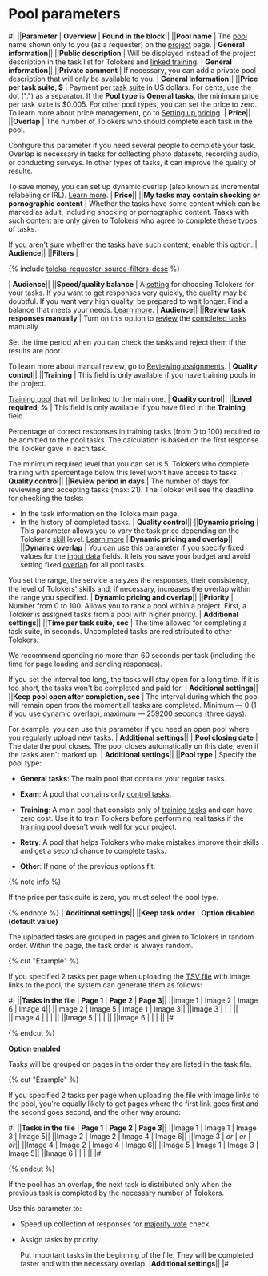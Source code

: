 # Pool parameters

#|
||**Parameter** | **Overview** | **Found in the block**||
||**Pool name** | The [pool](../../glossary.md#pool) name shown only to you (as a requester) on the [project](../../glossary.md#project) page. | **General information**||
||**Public description** | Will be displayed instead of the project description in the task list for Tolokers and [linked training](train.md). | **General information**||
||**Private comment** | If necessary, you can add a private pool description that will only be available to you. | **General information**||
||**Price per task suite, $** | Payment per [task suite](../../glossary.md#task-suite) in US dollars. For cents, use the dot (".") as a separator. If the **Pool type** is **General tasks**, the minimum price per task suite is $0.005. For other pool types, you can set the price to zero. To learn more about price management, go to [Setting up pricing](dynamic-pricing.md). | **Price**||
||**Overlap** | The number of Tolokers who should complete each task in the pool.

Configure this parameter if you need several people to complete your task. Overlap is necessary in tasks for collecting photo datasets, recording audio, or conducting surveys. In other types of tasks, it can improve the quality of results.

To save money, you can set up dynamic overlap (also known as incremental relabeling or IRL). [Learn more](dynamic-overlap.md). | **Price**||
||**My tasks may contain shocking or pornographic content** | Whether the tasks have some content which can be marked as adult, including shocking or pornographic content. Tasks with such content are only given to Tolokers who agree to complete these types of tasks.

If you aren't sure whether the tasks have such content, enable this option. | **Audience**||
||**Filters** |

{% include [toloka-requester-source-filters-desc](../_includes/toloka-requester-source/id-toloka-requester-source/filters-desc.md) %}

| **Audience**||
||**Speed/quality balance** | A [setting](adjust.md) for choosing Tolokers for your tasks. If you want to get responses very quickly, the quality may be doubtful. If you want very high quality, be prepared to wait longer. Find a balance that meets your needs. [Learn more](adjust.md). | **Audience**||
||**Review task responses manually** | Turn on this option to [review](accept.md) the [completed tasks](../../glossary.md#completed-tasks) manually.

Set the time period when you can check the tasks and reject them if the results are poor.

To learn more about manual review, go to [Reviewing assignments](offline-accept.md). | **Quality control**||
||**Training** | This field is only available if you have training pools in the project.

[Training pool](../../glossary.md#training-pool) that will be linked to the main one. | **Quality control**||
||**Level required, %** | This field is only available if you have filled in the **Training** field.

Percentage of correct responses in training tasks (from 0 to 100) required to be admitted to the pool tasks. The calculation is based on the first response the Toloker gave in each task.

The minimum required level that you can set is 5. Tolokers who complete training with apercentage below this level won't have access to tasks. | **Quality control**||
||**Review period in days** | The number of days for reviewing and accepting tasks (max: 21). The Toloker will see the deadline for checking the tasks:

- In the task information on the Toloka main page.
- In the history of completed tasks. | **Quality control**||
||**Dynamic pricing** | This parameter allows you to vary the task price depending on the Toloker's [skill](../../glossary.md#skill) level. [Learn more](dynamic-pricing.md) | **Dynamic pricing and overlap**||
||**Dynamic overlap** | You can use this parameter if you specify fixed values for the [input data](../../glossary.md#input-output-data) fields. It lets you save your budget and avoid setting fixed [overlap](../../glossary.md#overlap) for all pool tasks.

You set the range, the service analyzes the responses, their consistency, the level of Tolokers' skills and, if necessary, increases the overlap within the range you specified. | **Dynamic pricing and overlap**||
||**Priority** | Number from 0 to 100. Allows you to rank a pool within a project. First, a Toloker is assigned tasks from a pool with higher priority. | **Additional settings**||
||**Time per task suite, sec** | The time allowed for completing a task suite, in seconds. Uncompleted tasks are redistributed to other Tolokers.

We recommend spending no more than 60 seconds per task (including the time for page loading and sending responses).

If you set the interval too long, the tasks will stay open for a long time. If it is too short, the tasks won't be completed and paid for. | **Additional settings**||
||**Keep pool open after completion, sec** | The interval during which the pool will remain open from the moment all tasks are completed. Minimum — 0 (1 if you use dynamic overlap), maximum — 259200 seconds (three days).

For example, you can use this parameter if you need an open pool where you regularly upload new tasks. | **Additional settings**||
||**Pool closing date** | The date the pool closes. The pool closes automatically on this date, even if the tasks aren't marked up. | **Additional settings**||
||**Pool type** | Specify the pool type:

- **General tasks**: The main pool that contains your regular tasks.

- **Exam**: A pool that contains only [control tasks](../../glossary.md#control-task).

- **Training**: A main pool that consists only of [training tasks](../../glossary.md#training-task) and can have zero cost. Use it to train Tolokers before performing real tasks if the [training pool](train.md) doesn't work well for your project.

- **Retry**: A pool that helps Tolokers who make mistakes improve their skills and get a second chance to complete tasks.

- **Other**: If none of the previous options fit.

{% note info %}

If the price per task suite is zero, you must select the pool type.

{% endnote %}
| **Additional settings**||
||**Keep task order** | **Option disabled (default value)**

The uploaded tasks are grouped in pages and given to Tolokers in random order. Within the page, the task order is always random.

{% cut "Example" %}

If you specified 2 tasks per page when uploading the [TSV file](../../glossary.md#tsv) with image links to the pool, the system can generate them as follows:

#|
||**Tasks in the file** | **Page 1** | **Page 2** | **Page 3**||
||Image 1 | Image 2 | Image 6 | Image 4||
||Image 2 | Image 5 | Image 1 | Image 3||
||Image 3 |  |  | ||
||Image 4 |  |  | ||
||Image 5 |  |  | ||
||Image 6 |  |  | ||
|#

{% endcut %}

**Option enabled**

Tasks will be grouped on pages in the order they are listed in the task file.

{% cut "Example" %}

If you specified 2 tasks per page when uploading the file with image links to the pool, you're equally likely to get pages where the first link goes first and the second goes second, and the other way around:

#|
||**Tasks in the file** | **Page 1** | **Page 2** | **Page 3**||
||Image 1 | Image 1 | Image 3 | Image 5||
||Image 2 | Image 2 | Image 4 | Image 6||
||Image 3 | _or_ | _or_ | _or_||
||Image 4 | Image 2 | Image 4 | Image 6||
||Image 5 | Image 1 | Image 3 | Image 5||
||Image 6 |  |  | ||
|#

{% endcut %}

If the pool has an overlap, the next task is distributed only when the previous task is completed by the necessary number of Tolokers.

Use this parameter to:

- Speed up collection of responses for [majority vote](mvote.md) check.

- Assign tasks by priority.

    Put important tasks in the beginning of the file. They will be completed faster and with the necessary overlap.
|**Additional settings**||
|#